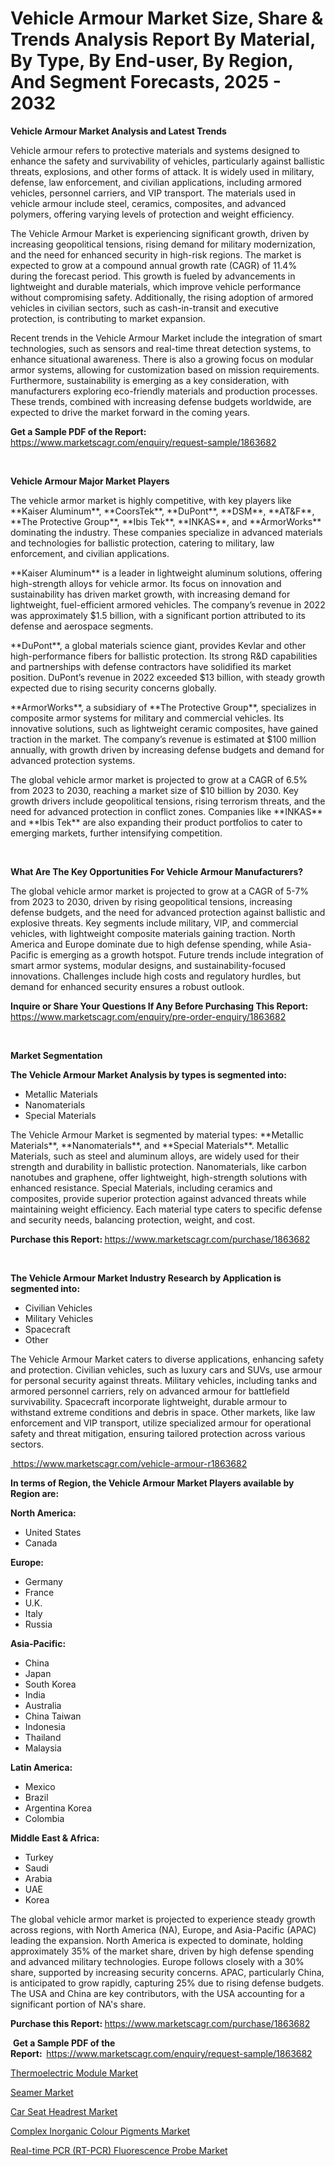 <p><h1>Vehicle Armour Market Size, Share & Trends Analysis Report By Material, By Type, By End-user, By Region, And Segment Forecasts, 2025 - 2032</h1></p><p><strong>Vehicle Armour Market Analysis and Latest Trends</strong></p>
<p><p>Vehicle armour refers to protective materials and systems designed to enhance the safety and survivability of vehicles, particularly against ballistic threats, explosions, and other forms of attack. It is widely used in military, defense, law enforcement, and civilian applications, including armored vehicles, personnel carriers, and VIP transport. The materials used in vehicle armour include steel, ceramics, composites, and advanced polymers, offering varying levels of protection and weight efficiency.</p><p>The Vehicle Armour Market is experiencing significant growth, driven by increasing geopolitical tensions, rising demand for military modernization, and the need for enhanced security in high-risk regions. The market is expected to grow at a compound annual growth rate (CAGR) of 11.4% during the forecast period. This growth is fueled by advancements in lightweight and durable materials, which improve vehicle performance without compromising safety. Additionally, the rising adoption of armored vehicles in civilian sectors, such as cash-in-transit and executive protection, is contributing to market expansion.</p><p>Recent trends in the Vehicle Armour Market include the integration of smart technologies, such as sensors and real-time threat detection systems, to enhance situational awareness. There is also a growing focus on modular armor systems, allowing for customization based on mission requirements. Furthermore, sustainability is emerging as a key consideration, with manufacturers exploring eco-friendly materials and production processes. These trends, combined with increasing defense budgets worldwide, are expected to drive the market forward in the coming years.</p></p>
<p><strong>Get a Sample PDF of the Report:&nbsp;</strong> <a href="https://www.marketscagr.com/enquiry/request-sample/1863682?utm_campaign=2038&utm_medium=2&utm_source=Github&utm_content=ia&utm_term=22012025&utm_id=vehicle-armour">https://www.marketscagr.com/enquiry/request-sample/1863682</a></p>
<p>&nbsp;</p>
<p><strong>Vehicle Armour Major Market Players</strong></p>
<p><p>The vehicle armor market is highly competitive, with key players like **Kaiser Aluminum**, **CoorsTek**, **DuPont**, **DSM**, **AT&F**, **The Protective Group**, **Ibis Tek**, **INKAS**, and **ArmorWorks** dominating the industry. These companies specialize in advanced materials and technologies for ballistic protection, catering to military, law enforcement, and civilian applications.</p><p>**Kaiser Aluminum** is a leader in lightweight aluminum solutions, offering high-strength alloys for vehicle armor. Its focus on innovation and sustainability has driven market growth, with increasing demand for lightweight, fuel-efficient armored vehicles. The company’s revenue in 2022 was approximately $1.5 billion, with a significant portion attributed to its defense and aerospace segments.</p><p>**DuPont**, a global materials science giant, provides Kevlar and other high-performance fibers for ballistic protection. Its strong R&D capabilities and partnerships with defense contractors have solidified its market position. DuPont’s revenue in 2022 exceeded $13 billion, with steady growth expected due to rising security concerns globally.</p><p>**ArmorWorks**, a subsidiary of **The Protective Group**, specializes in composite armor systems for military and commercial vehicles. Its innovative solutions, such as lightweight ceramic composites, have gained traction in the market. The company’s revenue is estimated at $100 million annually, with growth driven by increasing defense budgets and demand for advanced protection systems.</p><p>The global vehicle armor market is projected to grow at a CAGR of 6.5% from 2023 to 2030, reaching a market size of $10 billion by 2030. Key growth drivers include geopolitical tensions, rising terrorism threats, and the need for advanced protection in conflict zones. Companies like **INKAS** and **Ibis Tek** are also expanding their product portfolios to cater to emerging markets, further intensifying competition.</p></p>
<p>&nbsp;</p>
<p><strong>What Are The Key Opportunities For Vehicle Armour Manufacturers?</strong></p>
<p><p>The global vehicle armor market is projected to grow at a CAGR of 5-7% from 2023 to 2030, driven by rising geopolitical tensions, increasing defense budgets, and the need for advanced protection against ballistic and explosive threats. Key segments include military, VIP, and commercial vehicles, with lightweight composite materials gaining traction. North America and Europe dominate due to high defense spending, while Asia-Pacific is emerging as a growth hotspot. Future trends include integration of smart armor systems, modular designs, and sustainability-focused innovations. Challenges include high costs and regulatory hurdles, but demand for enhanced security ensures a robust outlook.</p></p>
<p><strong>Inquire or Share Your Questions If Any Before Purchasing This Report:</strong> <a href="https://www.marketscagr.com/enquiry/pre-order-enquiry/1863682?utm_campaign=2038&utm_medium=2&utm_source=Github&utm_content=ia&utm_term=22012025&utm_id=vehicle-armour">https://www.marketscagr.com/enquiry/pre-order-enquiry/1863682</a></p>
<p>&nbsp;</p>
<p><strong>Market Segmentation</strong></p>
<p><strong>The Vehicle Armour Market Analysis by types is segmented into:</strong></p>
<p><ul><li>Metallic Materials</li><li>Nanomaterials</li><li>Special Materials</li></ul></p>
<p><p>The Vehicle Armour Market is segmented by material types: **Metallic Materials**, **Nanomaterials**, and **Special Materials**. Metallic Materials, such as steel and aluminum alloys, are widely used for their strength and durability in ballistic protection. Nanomaterials, like carbon nanotubes and graphene, offer lightweight, high-strength solutions with enhanced resistance. Special Materials, including ceramics and composites, provide superior protection against advanced threats while maintaining weight efficiency. Each material type caters to specific defense and security needs, balancing protection, weight, and cost.</p></p>
<p><strong>Purchase this Report:&nbsp;</strong><a href="https://www.marketscagr.com/purchase/1863682?utm_campaign=2038&utm_medium=2&utm_source=Github&utm_content=ia&utm_term=22012025&utm_id=vehicle-armour">https://www.marketscagr.com/purchase/1863682</a></p>
<p>&nbsp;</p>
<p><strong>The Vehicle Armour Market Industry Research by Application is segmented into:</strong></p>
<p><ul><li>Civilian Vehicles</li><li>Military Vehicles</li><li>Spacecraft</li><li>Other</li></ul></p>
<p><p>The Vehicle Armour Market caters to diverse applications, enhancing safety and protection. Civilian vehicles, such as luxury cars and SUVs, use armour for personal security against threats. Military vehicles, including tanks and armored personnel carriers, rely on advanced armour for battlefield survivability. Spacecraft incorporate lightweight, durable armour to withstand extreme conditions and debris in space. Other markets, like law enforcement and VIP transport, utilize specialized armour for operational safety and threat mitigation, ensuring tailored protection across various sectors.</p></p>
<p><a href="https://www.marketscagr.com/vehicle-armour-r1863682?utm_campaign=2038&utm_medium=2&utm_source=Github&utm_content=ia&utm_term=22012025&utm_id=vehicle-armour">&nbsp;https://www.marketscagr.com/vehicle-armour-r1863682</a></p>
<p><strong>In terms of Region, the Vehicle Armour Market Players available by Region are:</strong></p>
<p>
    <p> <strong> North America: </strong>
        <ul>
            <li>United States</li>
            <li>Canada</li>
        </ul>
        </p> 
    <p> <strong> Europe: </strong>
        <ul>
            <li>Germany</li>
            <li>France</li>
            <li>U.K.</li>
            <li>Italy</li>
            <li>Russia</li>
        </ul>
        </p> 
    <p> <strong> Asia-Pacific: </strong>
        <ul>
            <li>China</li>
            <li>Japan</li>
            <li>South Korea</li>
            <li>India</li>
            <li>Australia</li>
            <li>China Taiwan</li>
            <li>Indonesia</li>
            <li>Thailand</li>
            <li>Malaysia</li>
        </ul>
        </p> 
    <p> <strong> Latin America: </strong>
        <ul>
            <li>Mexico</li>
            <li>Brazil</li>
            <li>Argentina Korea</li>
            <li>Colombia</li>
        </ul>
        </p> 
    <p> <strong> Middle East & Africa: </strong>
        <ul>
            <li>Turkey</li>
            <li>Saudi</li>
            <li>Arabia</li>
            <li>UAE</li>
            <li>Korea</li>
        </ul>
    </p>
    </p>
<p><p>The global vehicle armor market is projected to experience steady growth across regions, with North America (NA), Europe, and Asia-Pacific (APAC) leading the expansion. North America is expected to dominate, holding approximately 35% of the market share, driven by high defense spending and advanced military technologies. Europe follows closely with a 30% share, supported by increasing security concerns. APAC, particularly China, is anticipated to grow rapidly, capturing 25% due to rising defense budgets. The USA and China are key contributors, with the USA accounting for a significant portion of NA's share.</p></p>
<p><strong>Purchase this Report: </strong><a href="https://www.marketscagr.com/purchase/1863682?utm_campaign=2038&utm_medium=2&utm_source=Github&utm_content=ia&utm_term=22012025&utm_id=vehicle-armour">https://www.marketscagr.com/purchase/1863682</a></p>
<p>&nbsp;<strong>Get a Sample PDF of the Report:&nbsp;&nbsp;</strong><a href="https://www.marketscagr.com/enquiry/request-sample/1863682?utm_campaign=2038&utm_medium=2&utm_source=Github&utm_content=ia&utm_term=22012025&utm_id=vehicle-armour">https://www.marketscagr.com/enquiry/request-sample/1863682</a></p>
<p><strong></strong></p>
<p><p><a href="https://www.linkedin.com/pulse/thermoelectric-module-market-outlook-share-analysis-x8rac?utm_campaign=2038&utm_medium=2&utm_source=Github&utm_content=ia&utm_term=22012025&utm_id=vehicle-armour">Thermoelectric Module Market</a></p><p><a href="https://www.linkedin.com/pulse/global-seamer-market-focus-application-end-use-industry-type-uk5ye?utm_campaign=2038&utm_medium=2&utm_source=Github&utm_content=ia&utm_term=22012025&utm_id=vehicle-armour">Seamer Market</a></p><p><a href="https://github.com/santosh758595/Market-Research-Report-List-6/blob/main/car-seat-headrest-market.md?utm_campaign=2038&utm_medium=2&utm_source=Github&utm_content=ia&utm_term=22012025&utm_id=vehicle-armour">Car Seat Headrest Market</a></p><p><a href="https://www.linkedin.com/pulse/market-research-report-growth-complex-inorganic-colour-pigments-1qf0e?utm_campaign=2038&utm_medium=2&utm_source=Github&utm_content=ia&utm_term=22012025&utm_id=vehicle-armour">Complex Inorganic Colour Pigments Market</a></p><p><a href="https://www.linkedin.com/pulse/detailed-real-time-pcr-rt-pcr-fluorescence-probe-market-ft3he?utm_campaign=2038&utm_medium=2&utm_source=Github&utm_content=ia&utm_term=22012025&utm_id=vehicle-armour">Real-time PCR (RT-PCR) Fluorescence Probe Market</a></p></p>